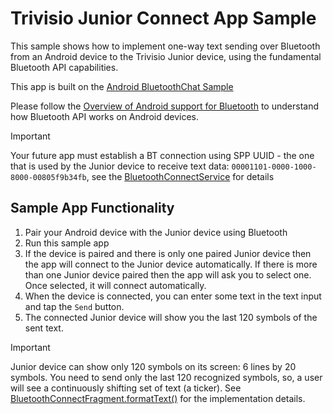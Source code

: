 Trivisio Junior Connect App Sample
===================================

This sample shows how to implement one-way text sending over Bluetooth from an Android device to the
Trivisio Junior device, using the fundamental Bluetooth API capabilities.

This app is built on the [Android BluetoothChat Sample][1]

Please follow the [Overview of Android support for Bluetooth][2] to understand how Bluetooth API works
on Android devices.

[1]: https://github.com/android/connectivity-samples/tree/master/BluetoothChat
[2]: https://developer.android.com/guide/topics/connectivity/bluetooth

> [!IMPORTANT]
> Your future app must establish a BT connection using SPP UUID - the one that is used by the Junior device to receive text data: `00001101-0000-1000-8000-00805f9b34fb`, see the [BluetoothConnectService][3] for details

[3]: https://github.com/iiiyx/trivisio-junior-connect/blob/master/app/src/main/java/com/trivisio/junior/connect/BluetoothConnectService.java

Sample App Functionality
------------

1. Pair your Android device with the Junior device using Bluetooth
2. Run this sample app
3. If the device is paired and there is only one paired Junior device then the app will connect to the Junior device automatically. If there is more than one Junior device paired then the app will ask you to select one. Once selected, it will connect automatically.
4. When the device is connected, you can enter some text in the text input and tap the `Send` button.
5. The connected Junior device will show you the last 120 symbols of the sent text.

> [!IMPORTANT]
> Junior device can show only 120 symbols on its screen: 6 lines by 20 symbols. You need to send only the last 120 recognized symbols, so, a user will see a continuously shifting set of text (a ticker). See [BluetoothConnectFragment.formatText()][4] for the implementation details.

[4]: https://github.com/iiiyx/trivisio-junior-connect/blob/master/app/src/main/java/com/trivisio/junior/connect/BluetoothConnectFragment.java#L402
